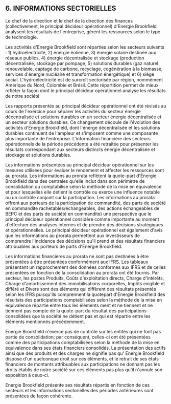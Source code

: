 ## 6. INFORMATIONS SECTORIELLES

Le chef de la direction et le chef de la direction des finances (collectivement, le principal décideur opérationnel) d'Energie Brookfield analysent les résultats de l'entreprise, gèrent les ressources selon le type de technologie.

Les activités d'Energie Brookfield sont réparties selon les secteurs suivants : 1) hydroélectricité, 2) énergie éolienne, 3) énergie solaire destinée aux réseaux publics, 4) énergie décentralisée et stockage (production décentralisée, stockage par pompage, 5) solutions durables (gaz naturel renouvelable, captage de carbone, recyclage, cogénération à la biomasse, services d'énergie nucléaire et transformation énergétique) et 6) siège social. L'hydroélectricité est de surcroît sectorisée par région, nommément Amérique du Nord, Colombie et Brésil. Cette répartition permet de mieux refléter la façon dont le principal décideur opérationnel analyse les résultats de notre société

Les rapports présentés au principal décideur opérationnel ont été révisés au cours de l'exercice pour séparer les activités du secteur énergie décentralisée et solutions durables en un secteur énergie décentralisée et un secteur solutions durables. Ce changement découle de l'évolution des activités d'Energie Brookfield, dont l'énerge décentralisée et les solutions durables continuent de l'ampleur et s'imposent comme une composante plus importante de l'entreprise. L'information financière des secteurs opérationnels de la période précédente a été retraitée pour présenter les résultats correspondant aux secteurs distincts énergie décentralisée et stockage et solutions durables.

Les informations présentées au principal décideur opérationnel sur les mesures utilisées pour évaluer le rendement et affecter les ressources sont au prorata. Les informations au prorata reflètent la quote-part d'Énergie Brookfield dans des centrales qu'elle inclut dans son périmètre de consolidation ou comptabilise selon la méthode de la mise en équivalence et pour lesquelles elle détient le contrôle ou exerce une influence notable ou un contrôle conjoint sur la participation. Les informations au prorata offrent aux porteurs de la participation de commandité, des parts de société en commandite rachetables/échangeables, des actions échangeables de BEPC et des parts de société en commandite) une perspective que le principal décideur opérationnel considère comme importante au moment d'effectuer des analyses internes et de prendre des décisions stratégiques et opérationnelles. Le principal décideur opérationnel est également d'avis que les informations au prorata permettent aux investisseurs de comprendre l'incidence des décisions qu'il prend et des résultats financiers attribuables aux porteurs de parts d'Energie Brookfield.

Les informations financières au prorata ne sont pas destinées à être présentées à être présentées conformément aux IFRS. Les tableaux présentant un rapprochement des données conformes aux IFRS et de celles présentées en fonction de la consolidation au prorata ont été fournis. Par secteur, les postes Produits, Coûts d'exploitation directs, Charge d'intérêts, Charge d'amortissement des immobilisations corporelles, Impôts exigible et différé et Divers sont des éléments qui diffèrent des résultats présentés selon les IFRS puisqu'ils comprennent la quotepart d'Energie Brookfield des résultats des participations comptabilisées selon la méthode de la mise en équivalence répartie entre tous les éléments ment et ne tiennent et ne tiennent pas compte de la quote-part du résultat des participations consolidées que la société ne détient pas et qui est répartie entre les éléments mentionnés précédemment.

Énergie Brookfield n'exerce pas de contrôle sur les entités qui ne font pas partie de consolidation; par conséquent, celles-ci ont été présentées comme des participations comptabilisées selon la méthode de la mise en équivalence dans ses états financiers consolidés. La présentation des actifs ainsi que des produits et des charges ne signifie pas qu' Energie Brookfield dispose d'un quelconque droit sur ces éléments, et le retrait de ses états financiers de montants attribuables aux participations ne donnant pas les droits établis de notre société sur ces éléments pas plus qu'il n'annule son exposition à ceux-ci.

Energie Brookfield présente ses résultats répartis en fonction de ces secteurs et les informations sectorielles des périodes antérieures sont présentées de façon cohérente.